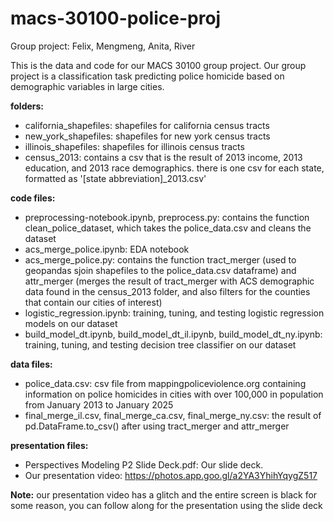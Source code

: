 # macs-30100-police-proj
Group project: Felix, Mengmeng, Anita, River

This is the data and code for our MACS 30100 group project. Our group project is a classification task predicting police homicide based on demographic variables in large cities.

**folders:**
 - california_shapefiles: shapefiles for california census tracts
 - new_york_shapefiles: shapefiles for new york census tracts
 - illinois_shapefiles: shapefiles for illinois census tracts
 - census_2013: contains a csv that is the result of 2013 income, 2013 education, and 2013 race demographics. there is one csv for each state, formatted as '[state abbreviation]_2013.csv'

**code files:**
 - preprocessing-notebook.ipynb, preprocess.py: contains the function clean_police_dataset, which takes the police_data.csv and cleans the dataset
 - acs_merge_police.ipynb: EDA notebook
 - acs_merge_police.py: contains the function tract_merger (used to geopandas sjoin shapefiles to the police_data.csv dataframe) and attr_merger (merges the result of tract_merger with ACS demographic data found in the census_2013 folder, and also filters for the counties that contain our cities of interest)
 - logistic_regression.ipynb: training, tuning, and testing logistic regression models on our dataset
 - build_model_dt.ipynb, build_model_dt_il.ipynb, build_model_dt_ny.ipynb: training, tuning, and testing decision tree classifier on our dataset

**data files:**
 - police_data.csv: csv file from mappingpoliceviolence.org containing information on police homicides in cities with over 100,000 in population from January 2013 to January 2025
 - final_merge_il.csv, final_merge_ca.csv, final_merge_ny.csv: the result of pd.DataFrame.to_csv() after using tract_merger and attr_merger

**presentation files:**
- Perspectives Modeling P2 Slide Deck.pdf: Our slide deck.
- Our presentation video: 
https://photos.app.goo.gl/a2YA3YhihYqygZ517

**Note:** our presentation video has a glitch and the entire screen is black for some reason, you can follow along for the presentation using the slide deck

